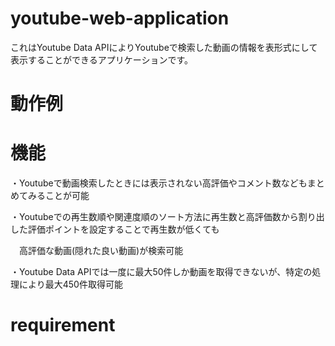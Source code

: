 # youtube-web-application

これはYoutube Data APIによりYoutubeで検索した動画の情報を表形式にして表示することができるアプリケーションです。

# 動作例

# 機能

・Youtubeで動画検索したときには表示されない高評価やコメント数などもまとめてみることが可能

・Youtubeでの再生数順や関連度順のソート方法に再生数と高評価数から割り出した評価ポイントを設定することで再生数が低くても

 　高評価な動画(隠れた良い動画)が検索可能

・Youtube Data APIでは一度に最大50件しか動画を取得できないが、特定の処理により最大450件取得可能

# requirement
